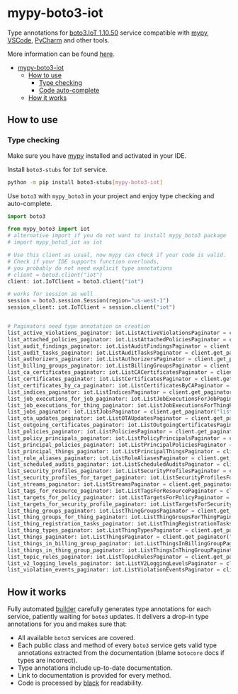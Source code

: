 # mypy-boto3-iot

Type annotations for
[boto3.IoT 1.10.50](https://boto3.amazonaws.com/v1/documentation/api/1.10.50/reference/services/iot.html#IoT) service
compatible with [mypy](https://github.com/python/mypy), [VSCode](https://code.visualstudio.com/),
[PyCharm](https://www.jetbrains.com/pycharm/) and other tools.

More information can be found [here](https://vemel.github.io/mypy_boto3/).

- [mypy-boto3-iot](#mypy-boto3-iot)
  - [How to use](#how-to-use)
    - [Type checking](#type-checking)
    - [Code auto-complete](#code-auto-complete)
  - [How it works](#how-it-works)

## How to use

### Type checking

Make sure you have [mypy](https://github.com/python/mypy) installed and activated in your IDE.

Install `boto3-stubs` for `IoT` service.

```bash
python -m pip install boto3-stubs[mypy-boto3-iot]
```

Use `boto3` with `mypy_boto3` in your project and enjoy type checking and auto-complete.

```python
import boto3

from mypy_boto3 import iot
# alternative import if you do not want to install mypy_boto3 package
# import mypy_boto3_iot as iot

# Use this client as usual, now mypy can check if your code is valid.
# Check if your IDE supports function overloads,
# you probably do not need explicit type annotations
# client = boto3.client("iot")
client: iot.IoTClient = boto3.client("iot")

# works for session as well
session = boto3.session.Session(region="us-west-1")
session_client: iot.IoTClient = session.client("iot")


# Paginators need type annotation on creation
list_active_violations_paginator: iot.ListActiveViolationsPaginator = client.get_paginator("list_active_violations")
list_attached_policies_paginator: iot.ListAttachedPoliciesPaginator = client.get_paginator("list_attached_policies")
list_audit_findings_paginator: iot.ListAuditFindingsPaginator = client.get_paginator("list_audit_findings")
list_audit_tasks_paginator: iot.ListAuditTasksPaginator = client.get_paginator("list_audit_tasks")
list_authorizers_paginator: iot.ListAuthorizersPaginator = client.get_paginator("list_authorizers")
list_billing_groups_paginator: iot.ListBillingGroupsPaginator = client.get_paginator("list_billing_groups")
list_ca_certificates_paginator: iot.ListCACertificatesPaginator = client.get_paginator("list_ca_certificates")
list_certificates_paginator: iot.ListCertificatesPaginator = client.get_paginator("list_certificates")
list_certificates_by_ca_paginator: iot.ListCertificatesByCAPaginator = client.get_paginator("list_certificates_by_ca")
list_indices_paginator: iot.ListIndicesPaginator = client.get_paginator("list_indices")
list_job_executions_for_job_paginator: iot.ListJobExecutionsForJobPaginator = client.get_paginator("list_job_executions_for_job")
list_job_executions_for_thing_paginator: iot.ListJobExecutionsForThingPaginator = client.get_paginator("list_job_executions_for_thing")
list_jobs_paginator: iot.ListJobsPaginator = client.get_paginator("list_jobs")
list_ota_updates_paginator: iot.ListOTAUpdatesPaginator = client.get_paginator("list_ota_updates")
list_outgoing_certificates_paginator: iot.ListOutgoingCertificatesPaginator = client.get_paginator("list_outgoing_certificates")
list_policies_paginator: iot.ListPoliciesPaginator = client.get_paginator("list_policies")
list_policy_principals_paginator: iot.ListPolicyPrincipalsPaginator = client.get_paginator("list_policy_principals")
list_principal_policies_paginator: iot.ListPrincipalPoliciesPaginator = client.get_paginator("list_principal_policies")
list_principal_things_paginator: iot.ListPrincipalThingsPaginator = client.get_paginator("list_principal_things")
list_role_aliases_paginator: iot.ListRoleAliasesPaginator = client.get_paginator("list_role_aliases")
list_scheduled_audits_paginator: iot.ListScheduledAuditsPaginator = client.get_paginator("list_scheduled_audits")
list_security_profiles_paginator: iot.ListSecurityProfilesPaginator = client.get_paginator("list_security_profiles")
list_security_profiles_for_target_paginator: iot.ListSecurityProfilesForTargetPaginator = client.get_paginator("list_security_profiles_for_target")
list_streams_paginator: iot.ListStreamsPaginator = client.get_paginator("list_streams")
list_tags_for_resource_paginator: iot.ListTagsForResourcePaginator = client.get_paginator("list_tags_for_resource")
list_targets_for_policy_paginator: iot.ListTargetsForPolicyPaginator = client.get_paginator("list_targets_for_policy")
list_targets_for_security_profile_paginator: iot.ListTargetsForSecurityProfilePaginator = client.get_paginator("list_targets_for_security_profile")
list_thing_groups_paginator: iot.ListThingGroupsPaginator = client.get_paginator("list_thing_groups")
list_thing_groups_for_thing_paginator: iot.ListThingGroupsForThingPaginator = client.get_paginator("list_thing_groups_for_thing")
list_thing_registration_tasks_paginator: iot.ListThingRegistrationTasksPaginator = client.get_paginator("list_thing_registration_tasks")
list_thing_types_paginator: iot.ListThingTypesPaginator = client.get_paginator("list_thing_types")
list_things_paginator: iot.ListThingsPaginator = client.get_paginator("list_things")
list_things_in_billing_group_paginator: iot.ListThingsInBillingGroupPaginator = client.get_paginator("list_things_in_billing_group")
list_things_in_thing_group_paginator: iot.ListThingsInThingGroupPaginator = client.get_paginator("list_things_in_thing_group")
list_topic_rules_paginator: iot.ListTopicRulesPaginator = client.get_paginator("list_topic_rules")
list_v2_logging_levels_paginator: iot.ListV2LoggingLevelsPaginator = client.get_paginator("list_v2_logging_levels")
list_violation_events_paginator: iot.ListViolationEventsPaginator = client.get_paginator("list_violation_events")
```

## How it works

Fully automated [builder](https://github.com/vemel/mypy_boto3) carefully generates
type annotations for each service, patiently waiting for `boto3` updates. It delivers
a drop-in type annotations for you and makes sure that:

- All available `boto3` services are covered.
- Each public class and method of every `boto3` service gets valid type annotations
  extracted from the documentation (blame `botocore` docs if types are incorrect).
- Type annotations include up-to-date documentation.
- Link to documentation is provided for every method.
- Code is processed by [black](https://github.com/psf/black) for readability.